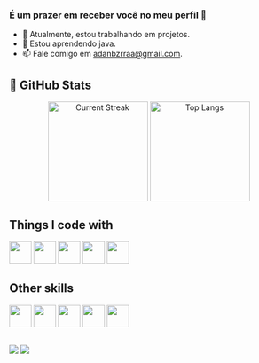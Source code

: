 ### É um prazer em receber você no meu perfil 🖖

- 🔭 Atualmente, estou trabalhando em projetos.
- 🌱 Estou aprendendo java.
- 📫 Fale comigo em adanbzrraa@gmail.com.

<h2>🔖 GitHub Stats</h2>
<div align="center">
  <img height="180em" alt="Current Streak" align="center" src="http://github-readme-streak-stats.herokuapp.com?user=adanbzrra&theme=tokyonight&date_format=M%20j%5B%2C%20Y%5D" />
  <img height="180em" alt="Top Langs" align="center" src="https://github-readme-stats.vercel.app/api/top-langs/?username=adanbzrra&hide=&layout=compact&theme=tokyonight"/>
</div>

<h2>Things I code with</h2>
<div align="left">
  <a href="https://www.javascript.com/"><img src="https://cdn.jsdelivr.net/gh/devicons/devicon/icons/javascript/javascript-original.svg" width="40" height="40"/></a>
  <a href="https://pt-br.reactjs.org/"><img src="https://cdn.jsdelivr.net/gh/devicons/devicon/icons/react/react-original.svg" width="40" height="40"/></a>
  <a href="https://mui.com/pt/"><img src="https://cdn.jsdelivr.net/gh/devicons/devicon/icons/materialui/materialui-original.svg" width="40" height="40"/></a>
  <a href="https://nodejs.org/en/"><img src="https://cdn.jsdelivr.net/gh/devicons/devicon/icons/nodejs/nodejs-original.svg" width="40" height="40"/></a>
  <a href="https://bootstrap-vue.org/docs"><img src="https://cdn.jsdelivr.net/gh/devicons/devicon/icons/bootstrap/bootstrap-original.svg" width="40" height="40"/></a>
</div>

<h2>Other skills</h2>
<div align="left">
  <a href="https://pt.wikipedia.org/wiki/HTML5"><img src="https://cdn.jsdelivr.net/gh/devicons/devicon/icons/html5/html5-original.svg" width="40" height="40"/></a>
  <a href=" https://pt.wikipedia.org/wiki/CSS3"><img src="https://cdn.jsdelivr.net/gh/devicons/devicon/icons/css3/css3-original.svg" width="40" height="40"/></a>
  <a href="https://www.java.com/"><img src="https://cdn.jsdelivr.net/gh/devicons/devicon/icons/java/java-original.svg" width="40" height="40"/></a>
  <a href="https://www.python.org/"><img src="https://cdn.jsdelivr.net/gh/devicons/devicon/icons/python/python-original.svg" width="40" height="40"/></a>
  <a href="https://pt.wikipedia.org/wiki/C_(linguagem_de_programa%C3%A7%C3%A3o)"><img src="https://cdn.jsdelivr.net/gh/devicons/devicon/icons/c/c-original.svg"    width="40" height="40"/></a>
</div>

  ##
 
<div> 
  <a href = "mailto:adanbzrraa@gmail.com"><img src="https://img.shields.io/badge/-Gmail-%23333?style=for-the-badge&logo=gmail&logoColor=white" target="_blank"></a>
  <a href="https://www.linkedin.com/in/keven-adan-bezerra-7a0808210/" target="_blank"><img src="https://img.shields.io/badge/-LinkedIn-%230077B5?style=for-the-badge&logo=linkedin&logoColor=white" target="_blank"></a> 
</div>
